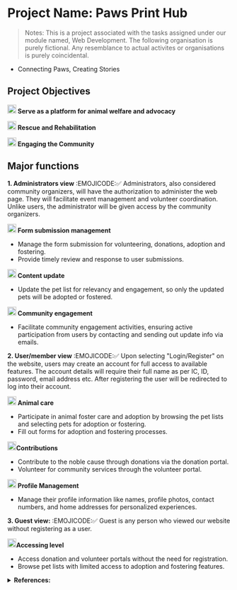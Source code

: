 # Project Name: Paws Print Hub
> Notes:
> This is a project associated with the tasks assigned under our module named, Web Development. The following organisation is purely fictional. Any resemblance to actual activites or organisations is purely coincidental.

- Connecting Paws, Creating Stories 


## Project Objectives
**<img src= "https://github.com/Stereochromyy/PawsPrintHub/assets/154343987/9ed161a2-da3e-4250-b5d5-4bf6c8b5abfa" height= 20px width = 20px>  </img> Serve as a platform for animal welfare and advocacy**

**<img src= "https://github.com/Stereochromyy/PawsPrintHub/assets/154343987/d93a7748-607e-46bb-82cd-10992fcb888f" height= 20px width = 20px> </img>	Rescue and Rehabilitation**

**<img src= "https://github.com/Stereochromyy/PawsPrintHub/assets/154343987/76bf9a0d-e3e8-48d0-9dfb-05bf7c8f8ccb" height = 20px width = 20px> </img>	Engaging the Community**

## Major functions
  **1.	Administrators view**
:EMOJICODE::white_check_mark: Administrators, also considered community organizers, will have the authorization to administer the web page. They will facilitate event management and volunteer coordination. Unlike users, the administrator will be given access by the community organizers.

**<img src="https://github.com/Stereochromyy/PawsPrintHub/assets/154343987/1009fd77-9941-4f19-bd75-ff2f4a1b9619" height="20px" width="20px"> Form submission management**
-	Manage the form submission for volunteering, donations, adoption and fostering.
-	Provide timely review and response to user submissions.

**<img src="https://github.com/Stereochromyy/PawsPrintHub/assets/154343987/88494e3c-6dc6-4ecb-aff7-68826f621660" height="20px" width="20px">	Content update**
-	Update the pet list for relevancy and engagement, so only the updated pets will be adopted or fostered.

**<img src="https://github.com/Stereochromyy/PawsPrintHub/assets/154343987/7726e508-8d5b-496c-ad35-d29d4d7098e2" height="20px" width="20px">	Community engagement**
-	Facilitate community engagement activities, ensuring active participation from users by contacting and sending out update info via emails.

  **2.	User/member view**
:EMOJICODE::white_check_mark: Upon selecting "Login/Register" on the website, users may create an account for full access to available features. The account details will require their full name as per IC, ID, password, email address etc. After registering the user will be redirected to log into their account.   
 
**<img src="https://github.com/Stereochromyy/PawsPrintHub/assets/154343987/232d2503-431a-4f2d-9931-c577a31b1185" height="20px" width="20px">	Animal care**
-	Participate in animal foster care and adoption by browsing the pet lists and selecting pets for adoption or fostering.
-	Fill out forms for adoption and fostering processes.

**<img src="https://github.com/Stereochromyy/PawsPrintHub/assets/154343987/e17e0318-4dfb-49eb-9619-43bc6137001d" height="20px" width="20px">Contributions**
-	Contribute to the noble cause through donations via the donation portal.
-	Volunteer for community services through the volunteer portal.

**<img src="https://github.com/Stereochromyy/PawsPrintHub/assets/154343987/e054c3d6-a527-4dea-8d39-cc8978ff23e6" height="20px" width="20px">	Profile Management**
-	Manage their profile information like names, profile photos, contact numbers, and home addresses for personalized experiences.

  **3.	Guest view:**
:EMOJICODE::white_check_mark: Guest is any person who viewed our website without registering as a user. 

**<img src="https://github.com/Stereochromyy/PawsPrintHub/assets/154343987/b27c5762-407b-49d4-ac59-edcd6d24d1b1" height="20px" width="20px">Accessing level**
-	Access donation and volunteer portals without the need for registration.
-	Browse pet lists with limited access to adoption and fostering features.

<details>
<summary><b>References:</b></summary>

_basename. (2024). The PHP Group. https://www.php.net/manual/en/function.basename.php <br>
How to hash passwords in PHP The complete step-by-step tutorial. (2024, February 8). Alexwebdevelop. https://alexwebdevelop.com/php-password-hashing/ <br>
PHP 8.1: $_FILES: New full_path value for directory-uploads. (2024). PHP.Watch. https://php.watch/versions/8.1/$_FILES-full-path#:~:text=%24_FILES%20is%20a%20PHP,in%20the%20current%20HTTP%20request. <br>
session_status. (2024). THE PHP GROUP. https://www.php.net/manual/en/function.session-status.php <br>
w3schools. (2024a). HTML <input> pattern Attribute. W3schools. https://www.w3schools.com/tags/att_input_pattern.asp <br>
w3schools. (2024b). PHP Conditional Assignment Operators. W3schools. https://www.w3schools.com/php/php_operators.asp <br>
w3schools. (2024c). PHP File Upload. W3schools. https://www.w3schools.com/php/php_file_upload.asp <br>
w3schools. (2024d). PHP Form Validation. W3schools. https://www.w3schools.com/php/php_form_validation.asp_ <br>

</details>

